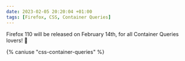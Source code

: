 ```yaml
---
date: 2023-02-05 20:20:04 +01:00
tags: [Firefox, CSS, Container Queries]
---
```


Firefox 110 will be released on February 14th, for all Container Queries lovers! 🥰

{% caniuse "css-container-queries" %}
